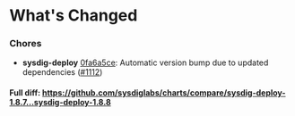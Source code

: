 # What's Changed

### Chores
- **sysdig-deploy** [0fa6a5ce](https://github.com/sysdiglabs/charts/commit/0fa6a5ce4dfed11d92042db2e3ab69bda7a96eeb): Automatic version bump due to updated dependencies ([#1112](https://github.com/sysdiglabs/charts/issues/1112))

#### Full diff: https://github.com/sysdiglabs/charts/compare/sysdig-deploy-1.8.7...sysdig-deploy-1.8.8
